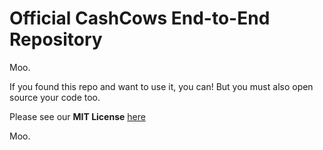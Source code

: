 # Official CashCows End-to-End Repository

Moo. 

If you found this repo and want to use it, you can! But you must also 
open source your code too.

Please see our **MIT License** [here](https://github.com/Cash-Cows/Cash-Cows.github.io/LICENSE)

Moo.